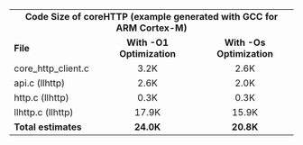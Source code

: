 <table>
    <tr>
        <td colspan="3"><center><b>Code Size of coreHTTP (example generated with GCC for ARM Cortex-M)</b></center></td>
    </tr>
    <tr>
        <td><b>File</b></td>
        <td><b><center>With -O1 Optimization</center></b></td>
        <td><b><center>With -Os Optimization</center></b></td>
    </tr>
    <tr>
        <td>core_http_client.c</td>
        <td><center>3.2K</center></td>
        <td><center>2.6K</center></td>
    </tr>
    <tr>
        <td>api.c (llhttp)</td>
        <td><center>2.6K</center></td>
        <td><center>2.0K</center></td>
    </tr>
    <tr>
        <td>http.c (llhttp)</td>
        <td><center>0.3K</center></td>
        <td><center>0.3K</center></td>
    </tr>
    <tr>
        <td>llhttp.c (llhttp)</td>
        <td><center>17.9K</center></td>
        <td><center>15.9K</center></td>
    </tr>
    <tr>
        <td><b>Total estimates</b></td>
        <td><b><center>24.0K</center></b></td>
        <td><b><center>20.8K</center></b></td>
    </tr>
</table>
